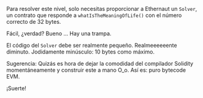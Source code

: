 Para resolver este nivel, solo necesitas proporcionar a Ethernaut un `Solver`, un contrato que responde a `whatIsTheMeaningOfLife()` con el número correcto de 32 bytes.

Fácil, ¿verdad?
Bueno ... Hay una trampa.

El código del `Solver` debe ser realmente pequeño. Realmeeeeeente diminuto. Jodidamente minúsculo: 10 bytes como máximo.

Sugerencia: Quizás es hora de dejar la comodidad del compilador Solidity momentáneamente y construir este a mano O_o.
Así es: puro bytecode EVM.

¡Suerte!